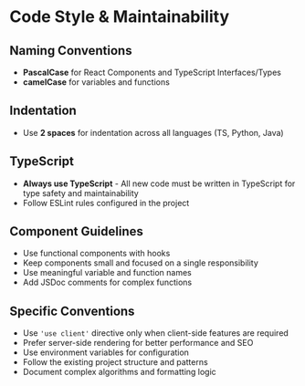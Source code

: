 # Code Style & Maintainability

## Naming Conventions

- **PascalCase** for React Components and TypeScript Interfaces/Types
- **camelCase** for variables and functions

## Indentation

- Use **2 spaces** for indentation across all languages (TS, Python, Java)

## TypeScript

- **Always use TypeScript** - All new code must be written in TypeScript for type safety and maintainability
- Follow ESLint rules configured in the project

## Component Guidelines

- Use functional components with hooks
- Keep components small and focused on a single responsibility
- Use meaningful variable and function names
- Add JSDoc comments for complex functions

## Specific Conventions

- Use `'use client'` directive only when client-side features are required
- Prefer server-side rendering for better performance and SEO
- Use environment variables for configuration
- Follow the existing project structure and patterns
- Document complex algorithms and formatting logic
